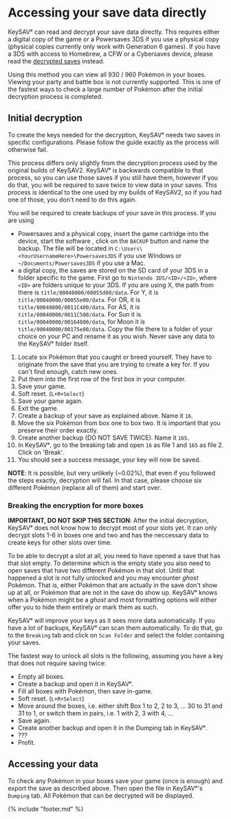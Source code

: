 # Accessing your save data directly

KeySAVᵉ can read and decrypt your save data directly. This requires either a digital copy of the game or a Powersaves 3DS if you use a physical copy (physical copies currently only work with Generation 6 games). If you have a 3DS with access to Homebrew, a CFW or a Cybersaves device, please read the [decrypted saves](./decrypted-saves.md) instead.

Using this method you can view all 930 / 960 Pokémon in your boxes. Viewing your party and battle box is not currently supported. This is one of the fastest ways to check a large number of Pokémon after the initial decryption process is completed.

## Initial decryption

To create the keys needed for the decryption, KeySAVᵉ needs two saves in specific configurations. Please follow the guide exactly as the process will otherwise fail.

This process differs only slightly from the decryption process used by the original builds of KeySAV2. KeySAVᵉ is backwards compatible to that process, so you can use those saves if you still have them, however if you do that, you will be required to save twice to view data in your saves. This process is identical to the one used by my builds of KeySAV2, so if you had one of those, you don't need to do this again.

You will be required to create backups of your save in this process. If you are using

* Powersaves and a physical copy, insert the game cartridge into the device, start the software , click on the `BACKUP` button and name the backup. The file will be located in `C:\Users\<YourUsernameHere>\Powersaves3DS` if you use Windows or `~/Documents/Powersaves3DS` if you use a Mac.
* a digital copy, the saves are stored on the SD card of your 3DS in a folder specific to the game. First go to `Nintendo 3DS/<ID>/<ID>`, where `<ID>` are folders unique to your 3DS. If you are using X, the path from there is `title/00040000/00055d00/data`. For Y, it is `title/00040000/00055e00/data`. For OR, it is `title/00040000/0011C400/data`. For AS, it is `title/00040000/0011C500/data`. For Sun it is `title/00040000/00164800/data`, for Moon it is `title/00040000/00175e00/data`. Copy the file there to a folder of your choice on your PC and rename it as you wish. Never save any data to the KeySAVᵉ folder itself.

1. Locate six Pokémon that you caught or breed yourself. They have to originate from the save that you are trying to create a key for. If you can't find enough, catch new ones.
2. Put them into the first row of the first box in your computer.
3. Save your game.
4. Soft reset. (`L+R+Select`)
5. Save your game again.
6. Exit the game.
7. Create a backup of your save as explained above. Name it `16`.
8. Move the six Pokémon from box one to box two. It is important that you preserve their order exactly.
9. Create another backup (DO NOT SAVE TWICE). Name it `165`.
10. In KeySAVᵉ, go to the breaking tab and open `16` as file 1 and `165` as file 2. Click on 'Break'.
11. You should see a success message, your key will now be saved.

**NOTE**: It is possible, but very unlikely (~0.02%), that even if you followed the steps exactly, decryption will fail. In that case, please choose six different Pokémon (replace all of them) and start over.

<a id="ghosts"></a>
### Breaking the encryption for more boxes

**IMPORTANT, DO NOT SKIP THIS SECTION**: After the initial decryption, KeySAVᵉ does not know how to decrypt most of your slots yet. It can only decrypt slots 1-6 in boxes one and two and has the neccessary data to create keys for other slots over time.

To be able to decrypt a slot at all, you need to have opened a save that has that slot empty. To determine which is the empty state you also need to open saves that have two different Pokémon in that slot. Until that happened a slot is not fully unlocked and you may encounter *ghost* Pokémon. That is, either Pokémon that are actually in the save don't show up at all, or Pokémon that are not in the save do show up. KeySAVᵉ knows when a Pokémon might be a *ghost* and most formatting options will either offer you to hide them entirely or mark them as such.

KeySAVᵉ will improve your keys as it sees more data automatically. If you have a lot of backups, KeySAVᵉ can scan them automatically. To do that, go to the `Breaking` tab and click on `Scan Folder` and select the folder containing your saves.

The fastest way to unlock all slots is the following, assuming you have a key that does not require saving twice:

* Empty all boxes.
* Create a backup and open it in KeySAVᵉ.
* Fill all boxes with Pokémon, then save in-game.
* Soft reset. (`L+R+Select`)
* Move around the boxes, i.e. either shift Box 1 to 2, 2 to 3, ... 30 to 31 and 31 to 1, or switch them in pairs, i.e. 1 with 2, 3 with 4, ...
* Save again.
* Create another backup and open it in the Dumping tab in KeySAVᵉ.
* ???
* Profit.

## Accessing your data

To check any Pokémon in your boxes save your game (once is enough) and export the save as described above. Then open the file in KeySAVᵉ's `Dumping` tab. All Pokémon that can be decrypted will be displayed.

{% include "footer.md" %}
